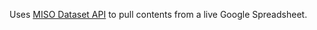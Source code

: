 Uses <a href="http://misoproject.com/dataset/api.html">MISO Dataset API</a> to pull contents from a live Google Spreadsheet.
